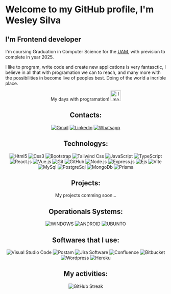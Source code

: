 #  Welcome to my GitHub profile, I'm Wesley Silva

##  I'm Frontend developer

I'm coursing Graduation in Computer Science for the [UAM](https://portal.anhembi.br/ 'Go to Website'), with prevision to complete in year 2025.

I like to program, write code and create new applications is very fantasctic, I believe in all that with programation we can to reach, and many more with the possibilities in become live of peoples best. Doing of the world a incrible place.
<center> My days with programation! <img src="https://raw.githubusercontent.com/TheDudeThatCode/TheDudeThatCode/master/Assets/Earth.gif" alt="Image not found" width="32">

## Contacts: 

[![Gmail](https://img.shields.io/badge/-Gmail-ff0000?style=for-the-badge&labelColor=ff0000&logo=gmail&logoColor=white)](mailto:wesleysilv23@gmail.com 'Go to Gmail')
[![Linkedin](https://img.shields.io/badge/-Linkedin-0e76a8?style=for-the-badge&labelColor=0e76a8&logo=linkedin&logoColor=white)](https://linkedin.com/in/wesleysilv 'Go to LinkedIn')
[![Whatsapp](https://img.shields.io/badge/-Whatsapp-25D366?style=for-the-badge&labelColor=25D366&logo=whatsapp&logoColor=white)](https://api.whatsapp.com/send?phone=+5534992540828&text=Olá%20Wesley,%20estou%20entrando%20em%20contato%20com%20você%20para%20saber%20sobre%20o%20seu%20trabalho%20como%20Desenvolvedor 'Go to Whatsapp')

## Technologys:

![Html5](https://img.icons8.com/?size=70&id=20909&format=png&color=000000)
![Css3](https://img.icons8.com/?size=70&id=21278&format=png&color=000000)
![Bootstrap](https://img.icons8.com/?size=70&id=PndQWK6M1Hjo&format=png&color=000000)
![Tailwind Css](https://img.icons8.com/?size=70&id=4PiNHtUJVbLs&format=png&color=000000)
![JavaScript](https://img.icons8.com/?size=70&id=108784&format=png&color=000000)
![TypeScript](https://img.icons8.com/?size=70&id=uJM6fQYqDaZK&format=png&color=000000)
![React.js](https://img.icons8.com/?size=70&id=bzf0DqjXFHIW&format=png&color=000000)
![Vue.js](https://img.icons8.com/?size=70&id=BUnExfsRs3CW&format=png&color=000000)
![Git](https://img.icons8.com/?size=70&id=8verEw3iUvx0&format=png&color=000000)
![GitHub](https://img.icons8.com/?size=70&id=3tC9EQumUAuq&format=png&color=FF0000)
![Node.js](https://img.icons8.com/?size=70&id=hsPbhkOH4FMe&format=png&color=000000)
![Express.js](https://img.icons8.com/?size=70&id=kg46nzoJrmTR&format=png&color=C0C0C0)
![Ejs](https://img.icons8.com/?size=70&id=Pxe6MGswB8pX&format=png&color=000000)
![Vite](https://img.icons8.com/?size=70&id=dJjTWMogzFzg&format=png&color=000000)
![MySql](https://img.icons8.com/?size=70&id=9nLaR5KFGjN0&format=png&color=000000)
![PostgreSql](https://img.icons8.com/?size=70&id=38561&format=png&color=000000)
![MongoDb](https://img.icons8.com/?size=70&id=bosfpvRzNOG8&format=png&color=000000)
![Prisma](https://img.icons8.com/?size=70&id=aqb9SdV9P8oC&format=png&color=C0C0C0)

## Projects:

My projects comming soon...

## Operationals Systems: 

![WINDOWS](https://img.shields.io/badge/Windows-0078D6?style=for-the-badge&logo=windows&logoColor=white)
![ANDROID](https://img.shields.io/badge/Android-3DDC84?style=for-the-badge&logo=android&logoColor=white)
![UBUNTO](https://img.shields.io/badge/Ubuntu-E95420?style=for-the-badge&logo=ubuntu&logoColor=white)

## Softwares that I use: 

![Visual Studio Code](https://img.icons8.com/?size=60&id=9OGIyU8hrxW5&format=png&color=000000)
![Postam](https://img.icons8.com/?size=60&id=IoYmHUxgvrFB&format=png&color=000000)
![Jira Software](https://img.icons8.com/?size=60&id=oROcPah5ues6&format=png&color=000000)
![Confluence](https://img.icons8.com/?size=60&id=h8EoAfgRDYLo&format=png&color=000000)
![Bitbucket](https://img.icons8.com/?size=60&id=x2g9nPCwQPOn&format=png&color=000000)
![Wordpress](https://img.icons8.com/?size=60&id=13664&format=png&color=000000)
![Heroku](https://img.icons8.com/?size=60&id=31085&format=png&color=000000)


## My activities: 

![GitHub Streak](http://github-readme-streak-stats.herokuapp.com?user=wesley-silv&theme=elegant&hide_border=true&background=1E538F)







